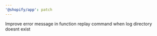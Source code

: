 ```yaml
---
'@shopify/app': patch
---
```


Improve error message in function replay command when log directory doesnt exist
